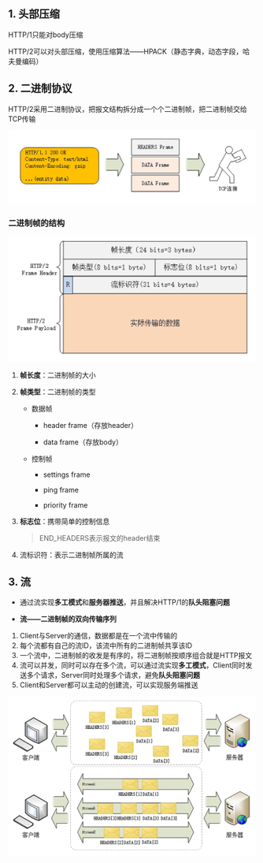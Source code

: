 ## 1. 头部压缩

HTTP/1只能对body压缩

HTTP/2可以对头部压缩，使用压缩算法——HPACK（静态字典，动态字段，哈夫曼编码）

## 2. 二进制协议

HTTP/2采用二进制协议，把报文结构拆分成一个个二进制帧，把二进制帧交给TCP传输

![img](p/img_9.png)

### 二进制帧的结构

![img](p/img_12.png)

1. **帧长度**：二进制帧的大小

2. **帧类型**：二进制帧的类型
   
   * 数据帧
     
     * header frame（存放header）
     
     * data frame（存放body）
   
   * 控制帧
     
     * settings frame
     
     * ping frame
     
     * priority frame

3. **标志位**：携带简单的控制信息
   
   > END_HEADERS表示报文的header结束

4. 流标识符：表示二进制帧所属的流

## 3. 流

* 通过流实现**多工模式**和**服务器推送**，并且解决HTTP/1的**队头阻塞问题**

* **流——二进制帧的双向传输序列**
1. Client与Server的通信，数据都是在一个流中传输的
2. 每个流都有自己的流ID，该流中所有的二进制帧共享该ID
3. 一个流中，二进制帧的收发是有序的，将二进制帧按顺序组合就是HTTP报文
4. 流可以并发，同时可以存在多个流，可以通过流实现**多工模式**，Client同时发送多个请求，Server同时处理多个请求，避免**队头阻塞问题**
5. Client和Server都可以主动的创建流，可以实现服务端推送

![img](p/img_13.png)
